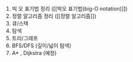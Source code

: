 1. 빅 오 표기법 정리 ([[빅오 표기법(big-O notation)]])
2. 정렬 알고리즘 정리 ([[정렬 알고리즘]])
3. 큐/스택
4. 탐색
5. 트리/그래프
6. BFS/DFS (깊이/넓이 탐색)
7. A\* , Dijkstra (예정)



